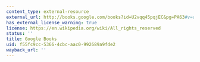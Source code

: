 ```yaml
---
content_type: external-resource
external_url: http://books.google.com/books?id=U2vqq45pqjEC&pg=PA63#v=onepage
has_external_license_warning: true
license: https://en.wikipedia.org/wiki/All_rights_reserved
status: ''
title: Google Books
uid: f55fc9cc-5366-4cbc-aac0-992689a9fde2
wayback_url: ''
---
```

